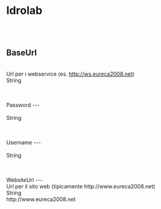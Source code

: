 # Idrolab

<br><br> 

BaseUrl 
---
<br> Url per i webservice (es. http://ws.eureca2008.net) <br> 
String <br> 
 <br>
<ul> 
</ul><br>
Password 
---
<br>  <br> 
String <br> 
 <br>
<ul> 
</ul><br>
Username 
---
<br>  <br> 
String <br> 
 <br>
<ul> 
</ul><br>
WebsiteUrl 
---
<br> Url per il sito web (tipicamente http://www.eureca2008.net) <br> 
String <br> 
http://www.eureca2008.net <br>
<ul> 
</ul><br>

